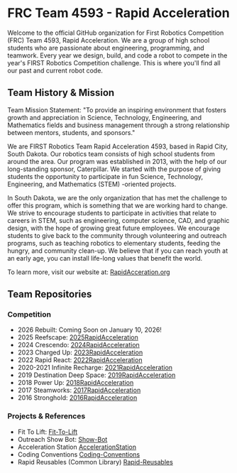 # FRC Team 4593 - Rapid Acceleration
Welcome to the official GitHub organization for First Robotics Competition (FRC) Team 4593, Rapid Acceleration. We are a group of high school students who are passionate about engineering, programming, and teamwork. Every year we design, build, and code a robot to compete in the year's FIRST Robotics Competition challenge. This is where you'll find all our past and current robot code.

## Team History & Mission
Team Mission Statement: "To provide an inspiring environment that fosters growth and appreciation in Science, Technology, Engineering, and Mathematics fields and business management through a strong relationship between mentors, students, and sponsors."

We are FIRST Robotics Team Rapid Acceleration 4593, based in Rapid City, South Dakota. Our robotics team consists of high school students from around the area. Our program was established in 2013, with the help of our long-standing sponsor, Caterpillar. We started with the purpose of giving students the opportunity to participate in fun Science, Technology, Engineering, and Mathematics (STEM) -oriented projects.

In South Dakota, we are the only organization that has met the challenge to offer this program, which is something that we are working hard to change. We strive to encourage students to participate in activities that relate to careers in STEM, such as engineering, computer science, CAD, and graphic design, with the hope of growing great future employees. We encourage students to give back to the community through volunteering and outreach programs, such as teaching robotics to elementary students, feeding the hungry, and community clean-up. We believe that if you can reach youth at an early age, you can install life-long values that benefit the world.

To learn more, visit our website at: [RapidAcceration.org](https://www.rapidacceleration.org/)

## Team Repositories
### Competition
* 2026 Rebuilt: Coming Soon on January 10, 2026!
* 2025 Reefscape: [2025RapidAcceleration](https://github.com/RapidAcceleration-4593/2025RapidAcceleration)
* 2024 Crescendo: [2024RapidAcceleration](https://github.com/RapidAcceleration-4593/2024RapidAcceleration)
* 2023 Charged Up: [2023RapidAcceleration](https://github.com/RapidAcceleration-4593/2023RapidAcceleration)
* 2022 Rapid React: [2022RapidAcceleration](https://github.com/RapidAcceleration-4593/2022RapidAcceleration)
* 2020-2021 Infinite Recharge: [2021RapidAcceleration](https://github.com/RapidAcceleration-4593/2021RapidAcceleration)
* 2019 Destination Deep Space: [2019RapidAcceleration](https://github.com/RapidAcceleration-4593/2019RapidAcceleration)
* 2018 Power Up: [2018RapidAcceleration](https://github.com/RapidAcceleration-4593/2018RapidAcceleration)
* 2017 Steamworks: [2017RapidAcceleration](https://github.com/RapidAcceleration-4593/2017RapidAcceleration)
* 2016 Stronghold: [2016RapidAcceleration](https://github.com/RapidAcceleration-4593/2016RapidAcceleration)

### Projects & References
* Fit To Lift: [Fit-To-Lift](https://github.com/RapidAcceleration-4593/Fit-To-Lift)
* Outreach Show Bot: [Show-Bot](https://github.com/RapidAcceleration-4593/Show-Bot)
* Acceleration Station [AccelerationStation](https://github.com/TylerMueller08/AccelerationStation)
* Coding Conventions [Coding-Conventions](https://github.com/RapidAcceleration-4593/Coding-Conventions)
* Rapid Reusables (Common Library) [Rapid-Reusables](https://github.com/RapidAcceleration-4593/rapid-reusables)
